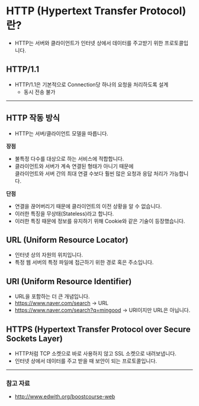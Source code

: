 # HTTP (Hypertext Transfer Protocol)란?
* HTTP는 서버와 클라이언트가 인터넷 상에서 데이터를 주고받기 위한 프로토콜입니다.

## HTTP/1.1
* HTTP/1.1은 기본적으로 Connection당 하나의 요청을 처리하도록 설계
    * 동시 전송 불가



---

## HTTP 작동 방식
* HTTP는 서버/클라이언트 모델을 따릅니다.

**장점**
* 불특정 다수를 대상으로 하는 서비스에 적합합니다.
* 클라이언트와 서버가 계속 연결된 형태가 아니기 때문에<br/>
클라이언트와 서버 간의 최대 연결 수보다 훨씬 많은 요청과 응답 처리가 가능합니다.

**단점**
* 연결을 끊어버리기 때문에 클라이언트의 이전 상황을 알 수 없습니다.
* 이러한 특징을 무상태(Stateless)라고 합니다.
* 이러한 특징 때문에 정보를 유지하기 위해 Cookie와 같은 기술이 등장했습니다.

## URL (Uniform Resource Locator)
* 인터넷 상의 자원의 위치입니다.
* 특정 웹 서버의 특정 파일에 접근하기 위한 경로 혹은 주소입니다.

## URI (Uniform Resource Identifier)
* URL을 포함하는 더 큰 개념입니다.
* https://www.naver.com/search -> URL
* https://www.naver.com/search?q=mingood -> URI이지만 URL은 아닙니다.

## HTTPS (Hypertext Transfer Protocol over Secure Sockets Layer)
* HTTP처럼 TCP 소켓으로 바로 사용하지 않고 SSL 소켓으로 내려보냅니다.
* 인터넷 상에서 데이터를 주고 받을 때 보안이 되는 프로토콜입니다.

***
### 참고 자료
* http://www.edwith.org/boostcourse-web
